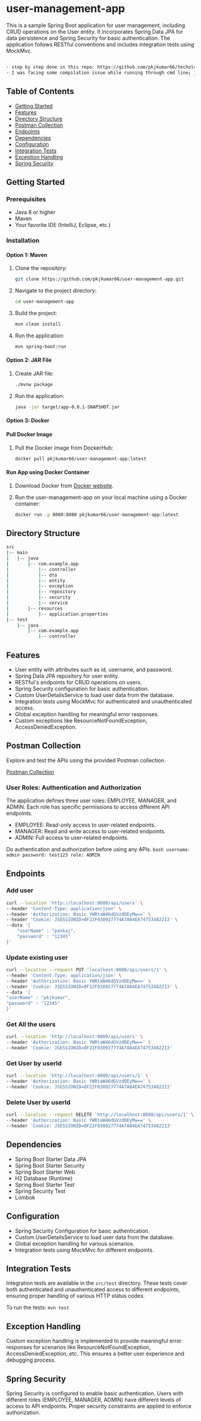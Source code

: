 # user-management-app

This is a sample Spring Boot application for user management, including CRUD operations on the User entity. It incorporates Spring Data JPA for data persistence and Spring Security for basic authentication. The application follows RESTful conventions and includes integration tests using MockMvc.

```bash

- step by step done in this repo: https://github.com/pkjkumar66/techolution-app
- I was facing some compilation issue while running through cmd line; java21 was not compactible with maven 3.2.0

```

## Table of Contents

- [Getting Started](#getting-started)
- [Features](#features)
- [Directory Structure](#directory)
- [Postman Collection](#postman-collection)
- [Endpoints](#endpoints)
- [Dependencies](#dependencies)
- [Configuration](#configuration)
- [Integration Tests](#integration-tests)
- [Exception Handling](#exception-handling)
- [Spring Security](#spring-security)

## Getting Started

### Prerequisites

- Java 8 or higher
- Maven
- Your favorite IDE (IntelliJ, Eclipse, etc.)

### Installation

#### Option 1: Maven

1. Clone the repository:

    ```bash
    git clone https://github.com/pkjkumar66/user-management-app.git
    ```

2. Navigate to the project directory:

    ```bash
    cd user-management-app
    ```

3. Build the project:

    ```bash
    mvn clean install
    ```

4. Run the application:

    ```bash
    mvn spring-boot:run
    ```

#### Option 2: JAR File

1. Create JAR file:

    ```bash
    ./mvnw package
    ```

2. Run the application:

    ```bash
    java -jar target/app-0.0.1-SNAPSHOT.jar
    ```

#### Option 3: Docker

#### Pull Docker Image

1. Pull the Docker image from DockerHub:

    ```bash
    docker pull pkjkumar66/user-management-app:latest
    ```

#### Run App using Docker Container

1. Download Docker from [Docker website](https://www.docker.com/products/docker-desktop/).
2. Run the user-management-app on your local machine using a Docker container:

    ```bash
    docker run -p 8080:8080 pkjkumar66/user-management-app:latest
    ```

## Directory Structure

```bash
src
|-- main
|   |-- java
|       |-- com.example.app
|           |-- controller
|           |-- dto
|           |-- entity
|           |-- exception
|           |-- repository
|           |-- security
|           |-- service
|       |-- resources
|           |-- application.properties
|-- test
    |-- java
        |-- com.example.app
            |-- controller
```

## Features

- User entity with attributes such as id, username, and password.
- Spring Data JPA repository for user entity.
- RESTful's endpoints for CRUD operations on users.
- Spring Security configuration for basic authentication.
- Custom UserDetailsService to load user data from the database.
- Integration tests using MockMvc for authenticated and unauthenticated access.
- Global exception handling for meaningful error responses.
- Custom exceptions like ResourceNotFoundException, AccessDeniedException.



## Postman Collection

Explore and test the APIs using the provided Postman collection.

[Postman Collection](https://red-water-686645.postman.co/workspace/My-Workspace~bfb5c795-ecc4-4e23-8ad9-7c7fe4b847b4/collection/25669291-214b1db6-a12c-49ec-bbbe-7f43f2ca1cee?action=share&creator=25669291)

### User Roles: Authentication and Authorization
The application defines three user roles: EMPLOYEE, MANAGER, and ADMIN. Each role has specific permissions to access different API endpoints.

- EMPLOYEE: Read-only access to user-related endpoints.
- MANAGER: Read and write access to user-related endpoints.
- ADMIN: Full access to user-related endpoints.

Do authentication and authorization before using any APIs.
    ```bash
        username: admin
        password: test123
        role: ADMIN
    ```

## Endpoints

### Add user

```bash
curl --location 'http://localhost:8080/api/users' \
--header 'Content-Type: application/json' \
--header 'Authorization: Basic YWRtaW46dGVzdDEyMw==' \
--header 'Cookie: JSESSIONID=0F22F030927774A7A84EA74753482213' \
--data '{
    "userName" : "pankaj",
    "password" : "12345"
}'
```

### Update existing user

```bash
curl --location --request PUT 'localhost:8080/api/users/1' \
--header 'Content-Type: application/json' \
--header 'Authorization: Basic YWRtaW46dGVzdDEyMw==' \
--header 'Cookie: JSESSIONID=0F22F030927774A7A84EA74753482213' \
--data '{
"userName" : "pkjkumar",
"password" : "12345"
}'
```

### Get All the users

```bash
curl --location 'http://localhost:8080/api/users' \
--header 'Authorization: Basic YWRtaW46dGVzdDEyMw==' \
--header 'Cookie: JSESSIONID=0F22F030927774A7A84EA74753482213'
```

### Get User by userId

```bash
curl --location 'http://localhost:8080/api/users/1' \
--header 'Authorization: Basic YWRtaW46dGVzdDEyMw==' \
--header 'Cookie: JSESSIONID=0F22F030927774A7A84EA74753482213'
```

### Delete User by userId

```bash
curl --location --request DELETE 'http://localhost:8080/api/users/1' \
--header 'Authorization: Basic YWRtaW46dGVzdDEyMw==' \
--header 'Cookie: JSESSIONID=0F22F030927774A7A84EA74753482213'
```

## Dependencies

- Spring Boot Starter Data JPA
- Spring Boot Starter Security
- Spring Boot Starter Web
- H2 Database (Runtime)
- Spring Boot Starter Test
- Spring Security Test
- Lombok

## Configuration

- Spring Security Configuration for basic authentication.
- Custom UserDetailsService to load user data from the database.
- Global exception handling for various scenarios.
- Integration tests using MockMvc for different endpoints.

## Integration Tests

Integration tests are available in the `src/test` directory. These tests cover both authenticated and unauthenticated access to different endpoints, ensuring proper handling of various HTTP status codes.

To run the tests: `mvn test`

## Exception Handling

Custom exception handling is implemented to provide meaningful error responses for scenarios like ResourceNotFoundException, AccessDeniedException, etc. This ensures a better user experience and debugging process.

## Spring Security

Spring Security is configured to enable basic authentication. Users with different roles (EMPLOYEE, MANAGER, ADMIN) have different levels of access to API endpoints. Proper security constraints are applied to enforce authorization.

